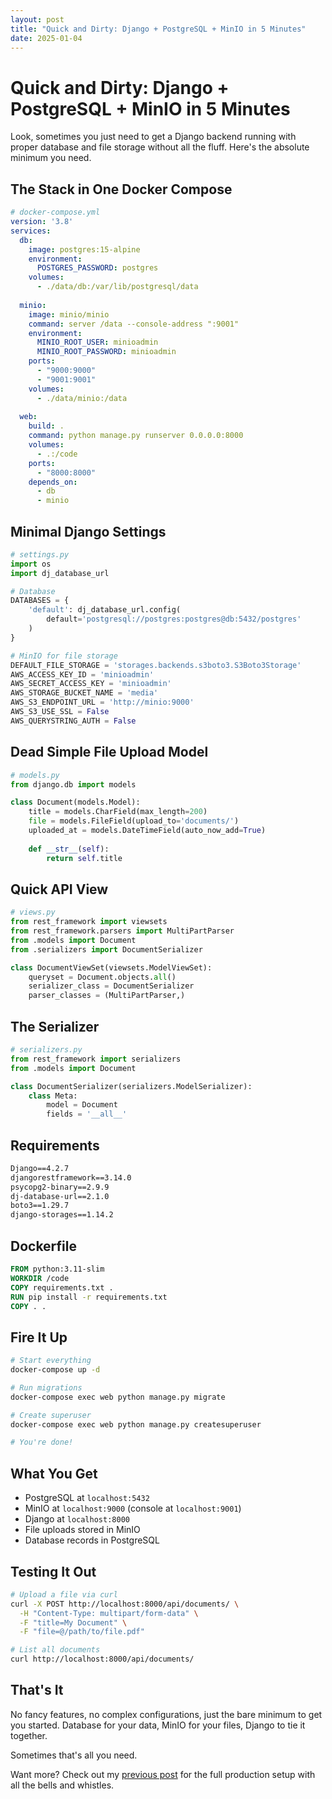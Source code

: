```yaml
---
layout: post
title: "Quick and Dirty: Django + PostgreSQL + MinIO in 5 Minutes"
date: 2025-01-04
---
```


# Quick and Dirty: Django + PostgreSQL + MinIO in 5 Minutes

Look, sometimes you just need to get a Django backend running with proper database and file storage without all the fluff. Here's the absolute minimum you need.

## The Stack in One Docker Compose

```yaml
# docker-compose.yml
version: '3.8'
services:
  db:
    image: postgres:15-alpine
    environment:
      POSTGRES_PASSWORD: postgres
    volumes:
      - ./data/db:/var/lib/postgresql/data
  
  minio:
    image: minio/minio
    command: server /data --console-address ":9001"
    environment:
      MINIO_ROOT_USER: minioadmin
      MINIO_ROOT_PASSWORD: minioadmin
    ports:
      - "9000:9000"
      - "9001:9001"
    volumes:
      - ./data/minio:/data
  
  web:
    build: .
    command: python manage.py runserver 0.0.0.0:8000
    volumes:
      - .:/code
    ports:
      - "8000:8000"
    depends_on:
      - db
      - minio
```

## Minimal Django Settings

```python
# settings.py
import os
import dj_database_url

# Database
DATABASES = {
    'default': dj_database_url.config(
        default='postgresql://postgres:postgres@db:5432/postgres'
    )
}

# MinIO for file storage
DEFAULT_FILE_STORAGE = 'storages.backends.s3boto3.S3Boto3Storage'
AWS_ACCESS_KEY_ID = 'minioadmin'
AWS_SECRET_ACCESS_KEY = 'minioadmin'
AWS_STORAGE_BUCKET_NAME = 'media'
AWS_S3_ENDPOINT_URL = 'http://minio:9000'
AWS_S3_USE_SSL = False
AWS_QUERYSTRING_AUTH = False
```

## Dead Simple File Upload Model

```python
# models.py
from django.db import models

class Document(models.Model):
    title = models.CharField(max_length=200)
    file = models.FileField(upload_to='documents/')
    uploaded_at = models.DateTimeField(auto_now_add=True)
    
    def __str__(self):
        return self.title
```

## Quick API View

```python
# views.py
from rest_framework import viewsets
from rest_framework.parsers import MultiPartParser
from .models import Document
from .serializers import DocumentSerializer

class DocumentViewSet(viewsets.ModelViewSet):
    queryset = Document.objects.all()
    serializer_class = DocumentSerializer
    parser_classes = (MultiPartParser,)
```

## The Serializer

```python
# serializers.py
from rest_framework import serializers
from .models import Document

class DocumentSerializer(serializers.ModelSerializer):
    class Meta:
        model = Document
        fields = '__all__'
```

## Requirements

```txt
Django==4.2.7
djangorestframework==3.14.0
psycopg2-binary==2.9.9
dj-database-url==2.1.0
boto3==1.29.7
django-storages==1.14.2
```

## Dockerfile

```dockerfile
FROM python:3.11-slim
WORKDIR /code
COPY requirements.txt .
RUN pip install -r requirements.txt
COPY . .
```

## Fire It Up

```bash
# Start everything
docker-compose up -d

# Run migrations
docker-compose exec web python manage.py migrate

# Create superuser
docker-compose exec web python manage.py createsuperuser

# You're done!
```

## What You Get

- PostgreSQL at `localhost:5432`
- MinIO at `localhost:9000` (console at `localhost:9001`)
- Django at `localhost:8000`
- File uploads stored in MinIO
- Database records in PostgreSQL

## Testing It Out

```bash
# Upload a file via curl
curl -X POST http://localhost:8000/api/documents/ \
  -H "Content-Type: multipart/form-data" \
  -F "title=My Document" \
  -F "file=@/path/to/file.pdf"

# List all documents
curl http://localhost:8000/api/documents/
```

## That's It

No fancy features, no complex configurations, just the bare minimum to get you started. Database for your data, MinIO for your files, Django to tie it together. 

Sometimes that's all you need.

Want more? Check out my [previous post](./blog3.md) for the full production setup with all the bells and whistles.